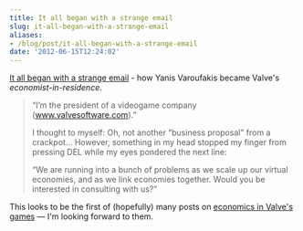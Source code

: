 ```yaml
---
title: It all began with a strange email
slug: it-all-began-with-a-strange-email
aliases:
- /blog/post/it-all-began-with-a-strange-email
date: '2012-06-15T12:24:02'
---
```


[It all began with a strange email](http://blogs.valvesoftware.com/economics/it-all-began-with-a-strange-email/) - how Yanis Varoufakis  became Valve's *economist-in-residence*.

> “I’m the president of a videogame company (www.valvesoftware.com).”
> 
> I thought to myself: Oh, not another “business proposal” from a crackpot… However, something in my head stopped my finger from pressing DEL while my eyes pondered the next line:
> 
> “We are running into a bunch of problems as we scale up our virtual economies, and as we link economies together. Would you be interested in consulting with us?”

This looks to be the first of (hopefully) many posts on [economics in Valve's games](http://blogs.valvesoftware.com/category/economics/) &mdash; I'm looking forward to them.

<!--more-->

